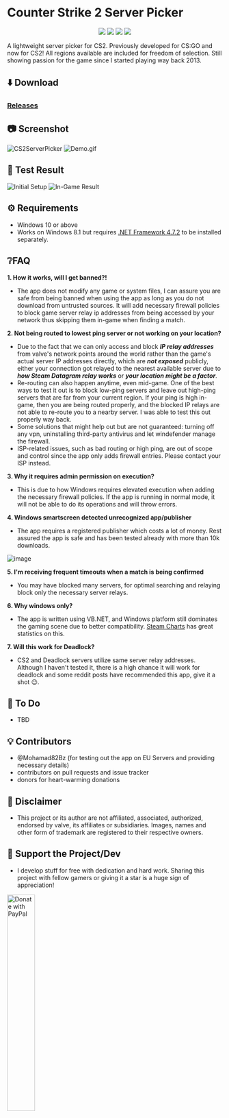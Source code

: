 # Counter Strike 2 Server Picker
<div align="center">

  <a href="https://api.github.com/repositories/649341649/releases"><img src="https://img.shields.io/github/downloads/FN-FAL113/cs2-server-picker/total.svg"/></a>
  <img src="https://img.shields.io/github/license/FN-FAL113/cs2-server-picker"/>
  <img src="https://img.shields.io/github/v/release/FN-FAL113/cs2-server-picker"/>
  <img src="https://img.shields.io/github/stars/FN-FAL113/cs2-server-picker"/>

</div>
A lightweight server picker for CS2. Previously developed for CS:GO and now for CS2! All regions available are included for freedom of selection. Still showing passion for the game since I started playing way back 2013.

## ⬇️ Download
### [Releases](https://github.com/FN-FAL113/csgo-server-picker/releases)

## 📷 Screenshot
![CS2ServerPicker](https://github.com/user-attachments/assets/e5c7c2a7-c560-4826-bcd5-9540d66abec6)
![Demo.gif](https://github.com/FN-FAL113/cs2-server-picker/assets/88238718/a46e515c-d591-49e2-ac98-f6f0088bf8eb)

## 🧪 Test Result
![Initial Setup](https://github.com/user-attachments/assets/3461718d-a33a-47f0-aef2-156ed76b5e1b)
![In-Game Result](https://github.com/user-attachments/assets/e26bd22f-bd0c-4c70-891d-a5ae6f091e40)

## ⚙️ Requirements
- Windows 10 or above
- Works on Windows 8.1 but requires [.NET Framework 4.7.2](https://dotnet.microsoft.com/en-us/download/dotnet-framework/thank-you/net472-web-installer) to be installed separately.

## ❔FAQ
**1. How it works, will I get banned?!**
 - The app does not modify any game or system files, I can assure you are safe from being banned when using the app as long as you do not download from untrusted sources. It will add necessary firewall policies to block game server relay ip addresses from being accessed by your network thus skipping them in-game when finding a match.

**2. Not being routed to lowest ping server or not working on your location?**
  - Due to the fact that we can only access and block **_IP relay addresses_** from valve's network points around the world rather than the game's actual server IP addresses directly, which are **_not exposed_** publicly, either your connection got relayed to the nearest available server due to **_how Steam Datagram relay works_** or **_your location might be a factor_**. 
- Re-routing can also happen anytime, even mid-game. One of the best ways to test it out is to block low-ping servers and leave out high-ping servers that are far from your current region. If your ping is high in-game, then you are being routed properly, and the blocked IP relays are not able to re-route you to a nearby server. I was able to test this out properly way back.
- Some solutions that might help out but are not guaranteed: turning off any vpn, uninstalling third-party antivirus and let windefender manage the firewall.
- ISP-related issues, such as bad routing or high ping, are out of scope and control since the app only adds firewall entries. Please contact your ISP instead.

**3. Why it requires admin permission on execution?<br>**
  - This is due to how Windows requires elevated execution when adding the necessary firewall policies. If the app is running in normal mode, it will not be able to do its operations and will throw errors.

**4. Windows smartscreen detected unrecognized app/publisher<br>**
  - The app requires a registered publisher which costs a lot of money. Rest assured the app is safe and has been tested already with more than 10k downloads.

![image](https://github.com/FN-FAL113/csgo-server-picker/assets/88238718/fe0af8a8-4195-457e-bbbf-3a772e7f646c)

**5. I'm receiving frequent timeouts when a match is being confirmed<br>**
  - You may have blocked many servers, for optimal searching and relaying block only the necessary server relays.

**6. Why windows only?<br>**
  - The app is written using VB.NET, and Windows platform still dominates the gaming scene due to better compatibility. [Steam Charts](https://store.steampowered.com/hwsurvey/) has great statistics on this.

**7. Will this work for Deadlock?**
  - CS2 and Deadlock servers utilize same server relay addresses. Although I haven't tested it, there is a high chance it will work for deadlock and some reddit posts have recommended this app, give it a shot 😉.

## 📔 To Do
- TBD

## 💡 Contributors
- @Mohamad82Bz (for testing out the app on EU Servers and providing necessary details)
- contributors on pull requests and issue tracker
- donors for heart-warming donations

## 🔽 Disclaimer
- This project or its author are not affiliated, associated, authorized, endorsed by valve, its affiliates or subsidiaries. Images, names and other form of trademark are registered to their respective owners.

## 💖 Support the Project/Dev
- I develop stuff for free with dedication and hard work. Sharing this project with fellow gamers or giving it a star is a huge sign of appreciation!</br>
<a href="https://www.paypal.com/paypalme/fnfal113" target=_blank>
  <img src="https://raw.githubusercontent.com/stefan-niedermann/paypal-donate-button/master/paypal-donate-button.png" alt="Donate with PayPal" width="36%" />
</a>

